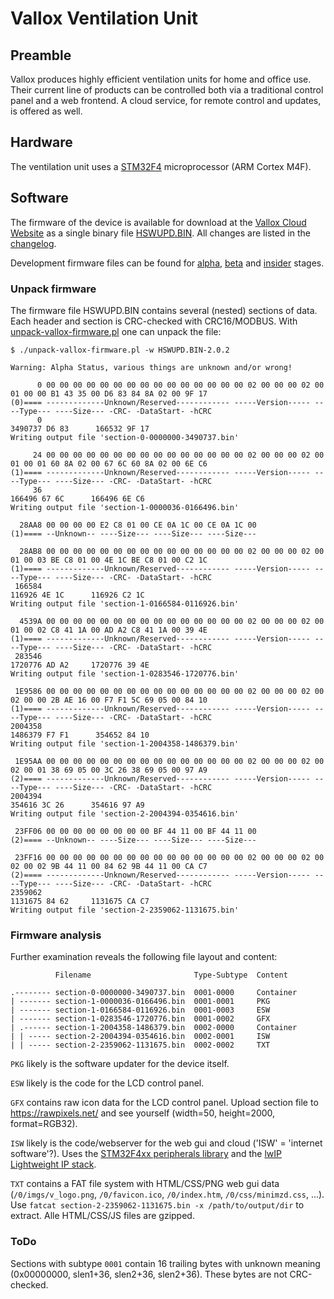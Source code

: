 
# Vallox Ventilation Unit

## Preamble

Vallox produces highly efficient ventilation units for home and office use. Their current line of products can be controlled
both via a traditional control panel and a web frontend. A cloud service, for remote control and updates, is offered as well.

## Hardware

The ventilation unit uses a [STM32F4](https://www.st.com/en/microcontrollers-microprocessors/stm32f4-series.html)
microprocessor (ARM Cortex M4F).

## Software

The firmware of the device is available for download at the [Vallox Cloud Website](https://cloud.vallox.com/) as a
single binary file [HSWUPD.BIN](http://firmware.vallox.com/HSWUPD.BIN). All
changes are listed in the [changelog](http://cloud.vallox.com/changelog.txt).

Development firmware files can be found for [alpha](http://firmware.vallox.com/alpha/HSWUPD.BIN),
[beta](http://firmware.vallox.com/beta/HSWUPD.BIN) and [insider](http://firmware.vallox.com/insider/HSWUPD.BIN) stages.

### Unpack firmware

The firmware file HSWUPD.BIN contains several (nested) sections of data. Each
header and section is CRC-checked with CRC16/MODBUS.
With [unpack-vallox-firmware.pl](unpack-vallox-firmware.pl) one can unpack the file:

```
$ ./unpack-vallox-firmware.pl -w HSWUPD.BIN-2.0.2

Warning: Alpha Status, various things are unknown and/or wrong!

      0 00 00 00 00 00 00 00 00 00 00 00 00 00 00 00 02 00 00 00 02 00 01 00 00 B1 43 35 00 D6 83 84 8A 02 00 9F 17
(0)==== -------------Unknown/Reserved------------ -----Version----- ----Type--- ----Size--- -CRC- -DataStart- -hCRC
      0                                                                             3490737 D6 83      166532 9F 17
Writing output file 'section-0-0000000-3490737.bin'

     24 00 00 00 00 00 00 00 00 00 00 00 00 00 00 00 02 00 00 00 02 00 01 00 01 60 8A 02 00 67 6C 60 8A 02 00 6E C6
(1)==== -------------Unknown/Reserved------------ -----Version----- ----Type--- ----Size--- -CRC- -DataStart- -hCRC
     36                                                                              166496 67 6C      166496 6E C6
Writing output file 'section-1-0000036-0166496.bin'

  28AA8 00 00 00 00 E2 C8 01 00 CE 0A 1C 00 CE 0A 1C 00
(1)==== --Unknown-- ----Size--- ----Size--- ----Size---

  28AB8 00 00 00 00 00 00 00 00 00 00 00 00 00 00 00 02 00 00 00 02 00 01 00 03 BE C8 01 00 4E 1C BE C8 01 00 C2 1C
(1)==== -------------Unknown/Reserved------------ -----Version----- ----Type--- ----Size--- -CRC- -DataStart- -hCRC
 166584                                                                              116926 4E 1C      116926 C2 1C
Writing output file 'section-1-0166584-0116926.bin'

  4539A 00 00 00 00 00 00 00 00 00 00 00 00 00 00 00 02 00 00 00 02 00 01 00 02 C8 41 1A 00 AD A2 C8 41 1A 00 39 4E
(1)==== -------------Unknown/Reserved------------ -----Version----- ----Type--- ----Size--- -CRC- -DataStart- -hCRC
 283546                                                                             1720776 AD A2     1720776 39 4E
Writing output file 'section-1-0283546-1720776.bin'

 1E9586 00 00 00 00 00 00 00 00 00 00 00 00 00 00 00 02 00 00 00 02 00 02 00 00 2B AE 16 00 F7 F1 5C 69 05 00 84 10
(1)==== -------------Unknown/Reserved------------ -----Version----- ----Type--- ----Size--- -CRC- -DataStart- -hCRC
2004358                                                                             1486379 F7 F1      354652 84 10
Writing output file 'section-1-2004358-1486379.bin'

 1E95AA 00 00 00 00 00 00 00 00 00 00 00 00 00 00 00 02 00 00 00 02 00 02 00 01 38 69 05 00 3C 26 38 69 05 00 97 A9
(2)==== -------------Unknown/Reserved------------ -----Version----- ----Type--- ----Size--- -CRC- -DataStart- -hCRC
2004394                                                                              354616 3C 26      354616 97 A9
Writing output file 'section-2-2004394-0354616.bin'

 23FF06 00 00 00 00 00 00 00 00 BF 44 11 00 BF 44 11 00
(2)==== --Unknown-- ----Size--- ----Size--- ----Size---

 23FF16 00 00 00 00 00 00 00 00 00 00 00 00 00 00 00 02 00 00 00 02 00 02 00 02 9B 44 11 00 84 62 9B 44 11 00 CA C7
(2)==== -------------Unknown/Reserved------------ -----Version----- ----Type--- ----Size--- -CRC- -DataStart- -hCRC
2359062                                                                             1131675 84 62     1131675 CA C7
Writing output file 'section-2-2359062-1131675.bin'
```

### Firmware analysis

Further examination reveals the following file layout and content:

```
          Filename                       Type-Subtype  Content

.-------- section-0-0000000-3490737.bin  0001-0000     Container
| ------- section-1-0000036-0166496.bin  0001-0001     PKG
| ------- section-1-0166584-0116926.bin  0001-0003     ESW
| ------- section-1-0283546-1720776.bin  0001-0002     GFX
| .------ section-1-2004358-1486379.bin  0002-0000     Container
| | ----- section-2-2004394-0354616.bin  0002-0001     ISW
| | ----- section-2-2359062-1131675.bin  0002-0002     TXT
```

`PKG` likely is the software updater for the device itself.

`ESW` likely is the code for the LCD control panel.

`GFX` contains raw icon data for the LCD control panel. Upload section file to https://rawpixels.net/ and see
yourself (width=50, height=2000, format=RGB32).

`ISW` likely is the code/webserver for the web gui and cloud ('ISW' = 'internet software'?).
Uses the [STM32F4xx peripherals library](https://www.st.com/content/st_com/en/products/embedded-software/mcu-mpu-embedded-software/stm32-embedded-software/stm32-standard-peripheral-libraries/stsw-stm32065.html)
and the [lwIP Lightweight IP stack](https://www.nongnu.org/lwip/2_0_x/index.html).

`TXT` contains a FAT file system with HTML/CSS/PNG web gui data (`/0/imgs/v_logo.png`, `/0/favicon.ico`,
`/0/index.htm`, `/0/css/minimzd.css`, ...). Use `fatcat section-2-2359062-1131675.bin -x
/path/to/output/dir` to extract. Alle HTML/CSS/JS files are gzipped.

### ToDo

Sections with subtype `0001` contain 16 trailing bytes with unknown meaning
(0x00000000, slen1+36, slen2+36, slen2+36). These bytes are not CRC-checked.

